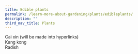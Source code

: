 ```yaml
---
title: Edible plants
permalink: /learn-more-about-gardening/plants/edibleplants/
description: ""
third_nav_title: Plants
---
```

Cai xin (will be made into hyperlinks)
<br>
Kang kong
<br>
Radish